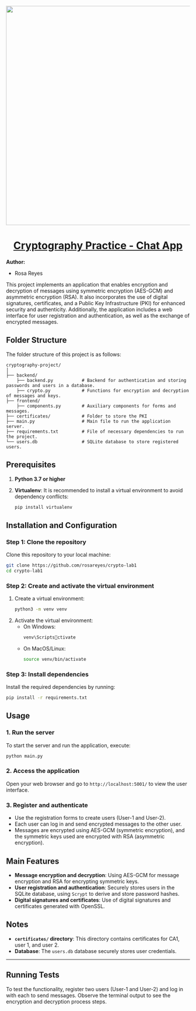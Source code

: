 <p align="center">
  <a href="https://edash-project.netlify.app/">
    <img src='https://github.com/user-attachments/assets/79654e6e-2146-4cb0-809b-3e7ce78533c6' width='600px'>
    <h1 align="center">Cryptography Practice - Chat App</h1>
  </a>
</p>

**Author:**
- Rosa Reyes

This project implements an application that enables encryption and decryption of messages using symmetric encryption (AES-GCM) and asymmetric encryption (RSA). It also incorporates the use of digital signatures, certificates, and a Public Key Infrastructure (PKI) for enhanced security and authenticity. Additionally, the application includes a web interface for user registration and authentication, as well as the exchange of encrypted messages.

## Folder Structure

The folder structure of this project is as follows:

```
cryptography-project/
│
├── backend/ 
    ├── backend.py           # Backend for authentication and storing passwords and users in a database.
    ├── crypto.py            # Functions for encryption and decryption of messages and keys.
├── frontend/ 
    ├── components.py        # Auxiliary components for forms and messages.
├── certificates/            # Folder to store the PKI
├── main.py                  # Main file to run the application server.
├── requirements.txt         # File of necessary dependencies to run the project.
└── users.db                 # SQLite database to store registered users.
```

## Prerequisites

1. **Python 3.7 or higher**

2. **Virtualenv**: It is recommended to install a virtual environment to avoid dependency conflicts:
   ```bash
   pip install virtualenv
   ```

## Installation and Configuration

### Step 1: Clone the repository
Clone this repository to your local machine:
```bash
git clone https://github.com/rosareyes/crypto-lab1
cd crypto-lab1
```

### Step 2: Create and activate the virtual environment
1. Create a virtual environment:
   ```bash
   python3 -m venv venv
   ```
2. Activate the virtual environment:
   - On Windows:
     ```bash
     venv\Scriptsctivate
     ```
   - On MacOS/Linux:
     ```bash
     source venv/bin/activate
     ```

### Step 3: Install dependencies
Install the required dependencies by running:
```bash
pip install -r requirements.txt
```

## Usage

### 1. Run the server
To start the server and run the application, execute:
```bash
python main.py
```

### 2. Access the application
Open your web browser and go to `http://localhost:5001/` to view the user interface.

### 3. Register and authenticate
- Use the registration forms to create users (User-1 and User-2).
- Each user can log in and send encrypted messages to the other user.
- Messages are encrypted using AES-GCM (symmetric encryption), and the symmetric keys used are encrypted with RSA (asymmetric encryption).

## Main Features

- **Message encryption and decryption**: Using AES-GCM for message encryption and RSA for encrypting symmetric keys.
- **User registration and authentication**: Securely stores users in the SQLite database, using `Scrypt` to derive and store password hashes.
- **Digital signatures and certificates**: Use of digital signatures and certificates generated with OpenSSL.

## Notes

- **`certificates/` directory**: This directory contains certificates for CA1, user 1, and user 2.
- **Database**: The `users.db` database securely stores user credentials.

---

## Running Tests

To test the functionality, register two users (User-1 and User-2) and log in with each to send messages. Observe the terminal output to see the encryption and decryption process steps.
